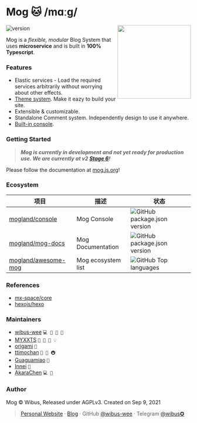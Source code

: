 # Mog 🐱 /mɑːɡ/

<img align="right" src="https://avatars.githubusercontent.com/u/106414194" height="200">

<img src="https://img.shields.io/github/package-json/v/mogland/core\" referrerpolicy="no-referrer" alt="version">

Mog is a _flexible, modular_ Blog System that uses **microservice** and is built in **100% Typescript**.

### Features

- Elastic services - Load the required services arbitrarily without worrying about other effects.
- [Theme system](https://github.com/mogland/awesome-mog#%E5%89%8D%E7%AB%AF%E4%B8%BB%E9%A2%98). Make it eazy to build your site.
- Extensible & customizable.
- Standalone Comment system. Independently design to use it anywhere.
- [Built-in console](https://mog.js.org/docs/usages/console).

### Getting Started

> _**Mog is currently in development and not yet ready for production use. We are currently at v2 [Stage 6](https://github.com/mogland/core/issues/747)!**_

Please follow the documentation at [mog.js.org](https://mog.js.org/)!

### Ecosystem

| 项目                                                          | 描述               | 状态                                                                                                            |
| ------------------------------------------------------------- | ------------------ | --------------------------------------------------------------------------------------------------------------- |
| [mogland/console](https://github.com/mogland/console)         | Mog Console        | ![GitHub package.json version](https://img.shields.io/github/package-json/v/mogland/console?style=flat-square)  |
| [mogland/mog-docs](https://github.com/mogland/mog-docs)       | Mog Documentation  | ![GitHub package.json version](https://img.shields.io/github/package-json/v/mogland/mog-docs?style=flat-square) |
| [mogland/awesome-mog](https://github.com/mogland/awesome-mog) | Mog ecosystem list | ![GitHub Top languages](https://img.shields.io/github/languages/top/mogland/awesome-mog?style=flat-square)      |

### References

- [mx-space/core](https://github.com/mx-space/core)
- [hexojs/hexo](https://github.com/hexojs/hexo)

### Maintainers

- [wibus-wee](https://github.com/wibus-wee) `💻 📖 🚧 👀`
- [MYXXTS](https://github.com/MYXXTS) `🤔 👀 📖 💡`
- [origami](https://github.com/origami) `👀`
- [ttimochan](https://github.com/ttimochan) `👀 🤔 🚇`
- [Guaguamiao](https://github.com/Guaguamiao) `👀`
- [Innei](https://github.com/Innei) `🐛`
- [AkaraChen](https://github.com/AkaraChen) `💻 👀 `

### Author

Mog © Wibus, Released under AGPLv3. Created on Sep 9, 2021

> [Personal Website](http://iucky.cn/) · [Blog](https://blog.iucky.cn/) · GitHub [@wibus-wee](https://github.com/wibus-wee/) · Telegram [@wibus✪](https://t.me/wibus_wee)
